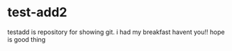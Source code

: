 # test-add2

testadd is repository for showing git.
i had my breakfast havent you!!
hope is good thing

